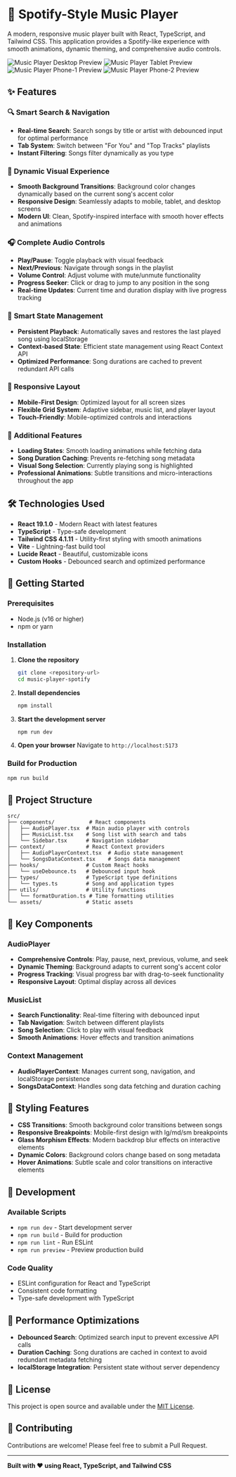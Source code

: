 # 🎵 Spotify-Style Music Player

A modern, responsive music player built with React, TypeScript, and Tailwind CSS. This application provides a Spotify-like experience with smooth animations, dynamic theming, and comprehensive audio controls.

![Music Player Desktop Preview](./public/desktop-view.png)
![Music Player Tablet Preview](./public/tablet-view.png)
![Music Player Phone-1 Preview](./public/phone-view.png)
![Music Player Phone-2 Preview](./public/phone-view-2.png)

## ✨ Features

### 🔍 **Smart Search & Navigation**
- **Real-time Search**: Search songs by title or artist with debounced input for optimal performance
- **Tab System**: Switch between "For You" and "Top Tracks" playlists
- **Instant Filtering**: Songs filter dynamically as you type

### 🎨 **Dynamic Visual Experience**
- **Smooth Background Transitions**: Background color changes dynamically based on the current song's accent color
- **Responsive Design**: Seamlessly adapts to mobile, tablet, and desktop screens
- **Modern UI**: Clean, Spotify-inspired interface with smooth hover effects and animations

### 🎧 **Complete Audio Controls**
- **Play/Pause**: Toggle playback with visual feedback
- **Next/Previous**: Navigate through songs in the playlist
- **Volume Control**: Adjust volume with mute/unmute functionality
- **Progress Seeker**: Click or drag to jump to any position in the song
- **Real-time Updates**: Current time and duration display with live progress tracking

### 💾 **Smart State Management**
- **Persistent Playback**: Automatically saves and restores the last played song using localStorage
- **Context-based State**: Efficient state management using React Context API
- **Optimized Performance**: Song durations are cached to prevent redundant API calls

### 📱 **Responsive Layout**
- **Mobile-First Design**: Optimized layout for all screen sizes
- **Flexible Grid System**: Adaptive sidebar, music list, and player layout
- **Touch-Friendly**: Mobile-optimized controls and interactions

### 🎯 **Additional Features**
- **Loading States**: Smooth loading animations while fetching data
- **Song Duration Caching**: Prevents re-fetching song metadata
- **Visual Song Selection**: Currently playing song is highlighted
- **Professional Animations**: Subtle transitions and micro-interactions throughout the app

## 🛠️ Technologies Used

- **React 19.1.0** - Modern React with latest features
- **TypeScript** - Type-safe development
- **Tailwind CSS 4.1.11** - Utility-first styling with smooth animations
- **Vite** - Lightning-fast build tool
- **Lucide React** - Beautiful, customizable icons
- **Custom Hooks** - Debounced search and optimized performance

## 🚀 Getting Started

### Prerequisites
- Node.js (v16 or higher)
- npm or yarn

### Installation

1. **Clone the repository**
   ```bash
   git clone <repository-url>
   cd music-player-spotify
   ```

2. **Install dependencies**
   ```bash
   npm install
   ```

3. **Start the development server**
   ```bash
   npm run dev
   ```

4. **Open your browser**
   Navigate to `http://localhost:5173`

### Build for Production

```bash
npm run build
```

## 📁 Project Structure

```
src/
├── components/           # React components
│   ├── AudioPlayer.tsx  # Main audio player with controls
│   ├── MusicList.tsx    # Song list with search and tabs
│   └── Sidebar.tsx      # Navigation sidebar
├── context/             # React Context providers
│   ├── AudioPlayerContext.tsx  # Audio state management
│   └── SongsDataContext.tsx    # Songs data management
├── hooks/               # Custom React hooks
│   └── useDebounce.ts   # Debounced input hook
├── types/               # TypeScript type definitions
│   └── types.ts         # Song and application types
├── utils/               # Utility functions
│   └── formatDuration.ts # Time formatting utilities
└── assets/              # Static assets
```

## 🎯 Key Components

### AudioPlayer
- **Comprehensive Controls**: Play, pause, next, previous, volume, and seek
- **Dynamic Theming**: Background adapts to current song's accent color
- **Progress Tracking**: Visual progress bar with drag-to-seek functionality
- **Responsive Layout**: Optimal display across all devices

### MusicList
- **Search Functionality**: Real-time filtering with debounced input
- **Tab Navigation**: Switch between different playlists
- **Song Selection**: Click to play with visual feedback
- **Smooth Animations**: Hover effects and transition animations

### Context Management
- **AudioPlayerContext**: Manages current song, navigation, and localStorage persistence
- **SongsDataContext**: Handles song data fetching and duration caching

## 🎨 Styling Features

- **CSS Transitions**: Smooth background color transitions between songs
- **Responsive Breakpoints**: Mobile-first design with lg/md/sm breakpoints
- **Glass Morphism Effects**: Modern backdrop blur effects on interactive elements
- **Dynamic Colors**: Background colors change based on song metadata
- **Hover Animations**: Subtle scale and color transitions on interactive elements

## 🔧 Development

### Available Scripts

- `npm run dev` - Start development server
- `npm run build` - Build for production
- `npm run lint` - Run ESLint
- `npm run preview` - Preview production build

### Code Quality
- ESLint configuration for React and TypeScript
- Consistent code formatting
- Type-safe development with TypeScript

## 🌟 Performance Optimizations

- **Debounced Search**: Optimized search input to prevent excessive API calls
- **Duration Caching**: Song durations are cached in context to avoid redundant metadata fetching
- **localStorage Integration**: Persistent state without server dependency

## 📄 License

This project is open source and available under the [MIT License](LICENSE).

## 🤝 Contributing

Contributions are welcome! Please feel free to submit a Pull Request.

---

**Built with ❤️ using React, TypeScript, and Tailwind CSS**